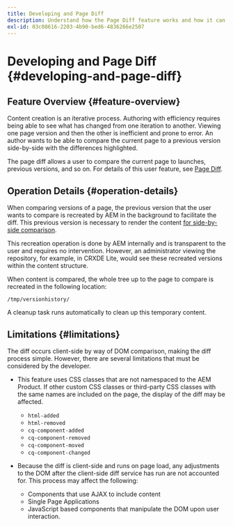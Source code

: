 ```yaml
---
title: Developing and Page Diff
description: Understand how the Page Diff feature works and how it can impact a developer
exl-id: 03c08616-2203-4b90-bed6-4836266e2507
---
```

# Developing and Page Diff {#developing-and-page-diff}

## Feature Overview {#feature-overview}

Content creation is an iterative process. Authoring with efficiency requires being able to see what has changed from one iteration to another. Viewing one page version and then the other is inefficient and prone to error. An author wants to be able to compare the current page to a previous version side-by-side with the differences highlighted.

The page diff allows a user to compare the current page to launches, previous versions, and so on. For details of this user feature, see [Page Diff](/help/sites-cloud/authoring/console/page-diff.md).

## Operation Details {#operation-details}

When comparing versions of a page, the previous version that the user wants to compare is recreated by AEM in the background to facilitate the diff. This previous version is necessary to render the content [for side-by-side comparison](/help/sites-cloud/authoring/console/page-diff.md).

This recreation operation is done by AEM internally and is transparent to the user and requires no intervention. However, an administrator viewing the repository, for example, in CRXDE Lite, would see these recreated versions within the content structure.

When content is compared, the whole tree up to the page to compare is recreated in the following location:

`/tmp/versionhistory/`

A cleanup task runs automatically to clean up this temporary content.

## Limitations {#limitations}

The diff occurs client-side by way of DOM comparison, making the diff process simple. However, there are several limitations that must be considered by the developer.

* This feature uses CSS classes that are not namespaced to the AEM Product. If other custom CSS classes or third-party CSS classes with the same names are included on the page, the display of the diff may be affected.

  * `html-added`
  * `html-removed`
  * `cq-component-added`
  * `cq-component-removed`
  * `cq-component-moved`
  * `cq-component-changed`

* Because the diff is client-side and runs on page load, any adjustments to the DOM after the client-side diff service has run are not accounted for. This process may affect the following:

  * Components that use AJAX to include content
  * Single Page Applications
  * JavaScript based components that manipulate the DOM upon user interaction.
